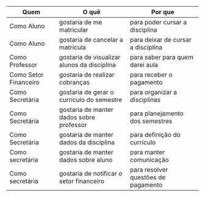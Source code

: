 | Quem                  | O quê                                       | Por que                            |
| --------------------- | ------------------------------------------- | ---------------------------------- |
| Como Aluno            | gostaria de me matricular                   | para poder cursar a disciplina     |
| Como Aluno            | gostaria de cancelar a matricula            | para deixar de cursar a disciplina |
| Como Professor        | gostaria de visualizar alunos da disciplina | para saber para quem darei aula    |
| Como Setor Financeiro | gostaria de realizar cobranças              | para receber o pagamento           |
| Como Secretária       | gostaria de gerar o currículo do semestre   | para organizar a disciplinas       |
| Como Secretária       | gostaria de manter dados sobre professor    | para planejamento dos semestres    |
| Como Secretária       | gostaria de manter dados da disciplina      | para definição do currículo        |
| Como secretária       | gostaria de manter dados sobre aluno        | para manter comunicação            |
| Como secretária       | gostaria de notificar o setor financeiro    | para resolver questões de pagamento|
